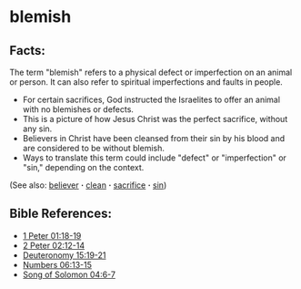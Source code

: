 # blemish #

## Facts: ##

The term "blemish" refers to a physical defect or imperfection on an animal or person. It can also refer to spiritual imperfections and faults in people.

* For certain sacrifices, God instructed the Israelites to offer an animal with no blemishes or defects.
* This is a picture of how Jesus Christ was the perfect sacrifice, without any sin.
* Believers in Christ have been cleansed from their sin by his blood and are considered to be without blemish.
* Ways to translate this term could include "defect" or "imperfection" or "sin," depending on the context.

(See also: [believer](../kt/believer.md) **·** [clean](../other/clean.md) **·** [sacrifice](../other/sacrifice.md) **·** [sin](../kt/sin.md))

## Bible References: ##

* [1 Peter 01:18-19](https://door43.org/en/bible/notes/1pe/01/18)
* [2 Peter 02:12-14](https://door43.org/en/bible/notes/2pe/02/12)
* [Deuteronomy 15:19-21](https://door43.org/en/bible/notes/deu/15/19)
* [Numbers 06:13-15](https://door43.org/en/bible/notes/num/06/13)
* [Song of Solomon 04:6-7](https://door43.org/en/bible/notes/sng/04/06)

